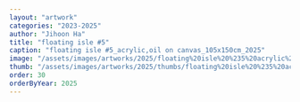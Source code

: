 ```yaml
---
layout: "artwork"
categories: "2023-2025"
author: "Jihoon Ha"
title: "floating isle #5"
caption: "floating isle #5_acrylic,oil on canvas_105x150cm_2025"
image: "/assets/images/artworks/2025/floating%20isle%20%235%20acrylic%2Coil%20on%20canvas%20105x150cm%202025.jpg"
thumb: "/assets/images/artworks/2025/thumbs/floating%20isle%20%235%20acrylic%2Coil%20on%20canvas%20105x150cm%202025.jpg"
order: 30
orderByYear: 2025
---
```

